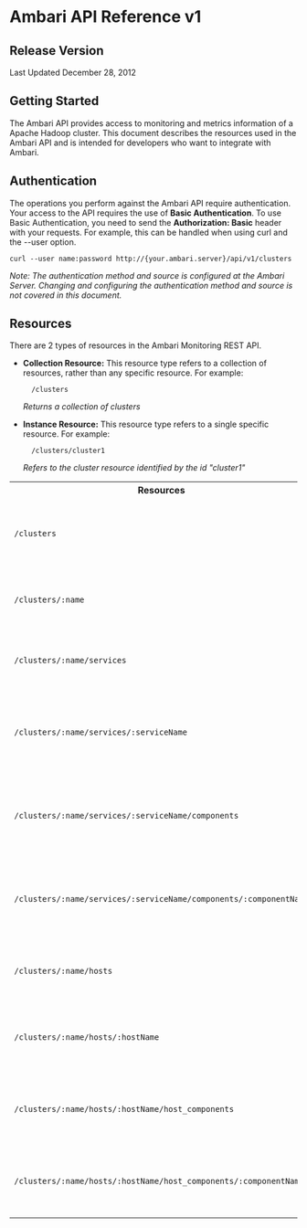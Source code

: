 Ambari API Reference v1
=========

Release Version
----
Last Updated December 28, 2012

Getting Started
----

The Ambari API provides access to monitoring and metrics information of a Apache Hadoop cluster. This document describes the resources used in the Ambari API and is intended for developers who want to integrate with Ambari.

Authentication
----

The operations you perform against the Ambari API require authentication. Your access to the API requires the use of **Basic Authentication**. To use Basic Authentication, you need to send the **Authorization: Basic** header with your requests. For example, this can be handled when using curl and the --user option.

    curl --user name:password http://{your.ambari.server}/api/v1/clusters

_Note: The authentication method and source is configured at the Ambari Server. Changing and configuring the authentication method and source is not covered in this document._

Resources
----

There are 2 types of resources in the Ambari Monitoring REST API.

- **Collection Resource:** This resource type refers to a collection of resources, rather than any specific resource. For example:

        /clusters  

  _Returns a collection of clusters_

- **Instance Resource:** This resource type refers to a single specific resource. For example:

        /clusters/cluster1

  _Refers to the cluster resource identified by the id "cluster1"_

<table>
  <tr>
    <th>Resources</th>
    <th>Description</th>
  </tr>
  <tr>
    <td>
<code>/clusters</code>
    </td>
    <td>
Returns a collection of the currently configured clusters.
    </td>
  </tr>
  <tr>
    <td>
<code>/clusters/:name</code>
    </td>
    <td>
Returns information for a specific cluster.
    </td>
  </tr>
  <tr>
    <td>
<code>/clusters/:name/services</code>
    </td>
    <td>
Returns a collection of the services in a given cluster.
    </td>
  </tr>
  <tr>
    <td>
<code>/clusters/:name/services/:serviceName</code>
    </td>
    <td>
Returns information for a specific service in a given cluster.
    </td>
  </tr>
  <tr>
    <td>
<code>/clusters/:name/services/:serviceName/components</code>
    </td>
    <td>
Returns a collection of all components for the given service.
    </td>
  </tr>
  <tr>
    <td>
<code>/clusters/:name/services/:serviceName/components/:componentName</code>
    </td>
    <td>
Returns information for a specific component in a given service.
    </td>
  </tr>
  <tr>
    <td>
<code>/clusters/:name/hosts</code>
    </td>
    <td>
Returns a collection of all hosts in a given cluster.
    </td>
  </tr>
  <tr>
    <td>
<code>/clusters/:name/hosts/:hostName</code>
    </td>
    <td>
Returns information about a single host in a given cluster.

  <tr>
    <td>
<code>/clusters/:name/hosts/:hostName/host_components</code>
    </td>
    <td>
Returns a collection of components running on a given host.
    </td>
  </tr>
  <tr>
    <td>
<code>/clusters/:name/hosts/:hostName/host_components/:componentName</code>
    </td>
    <td>
Returns information for a specific role on the given host.
    </td>
  </tr>
</table>


